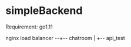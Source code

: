 # simpleBackend

Requirement: go1.11

nginx load balancer --+--  chatroom
                      |
                      +--  api_test